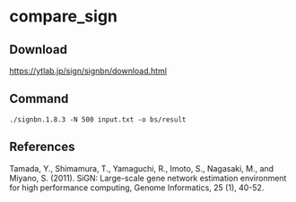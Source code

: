 # compare_sign

## Download
https://ytlab.jp/sign/signbn/download.html

## Command
```
./signbn.1.8.3 -N 500 input.txt -o bs/result
```
## References
Tamada, Y., Shimamura, T., Yamaguchi, R., Imoto, S., Nagasaki, M., and Miyano, S. (2011). SiGN: Large-scale gene network estimation environment for high performance computing, Genome Informatics, 25 (1), 40-52.

